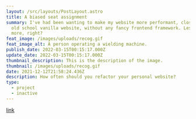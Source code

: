 ```yaml
---
layout: /src/layouts/PostLayout.astro
title: A biased seat assignment
summary: I've had been wanting to make my website more performant, closer to an
  old school vanilla website, without any fancy frontend framework. Less is
  more, right?
feat_image: /images/uploads/recog.gif
feat_image_alt: A person operating a wielding machine.
publish_date: 2022-03-15T00:15:17.000Z
update_date: 2022-03-15T00:15:17.000Z
thumbnail_description: This is the description of the image.
thumbnail: /images/uploads/recog.gif
date: 2021-12-12T21:58:24.436Z
description: How often should you refactor your personal website?
type:
  - project
  - inactive
---
```


[link](https://github.com/mstrlaw/responsible-ai-2022)
